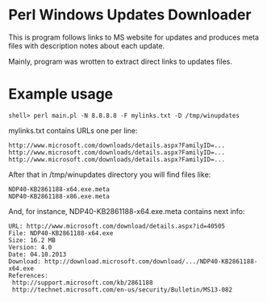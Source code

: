 Perl Windows Updates Downloader
===============================


This is program follows links to MS website for updates
and produces meta files with description notes about each update.

Mainly, program was wrotten to extract direct links to updates files.


Example usage
=============


```
shell> perl main.pl -N 8.8.8.8 -F mylinks.txt -D /tmp/winupdates
```

mylinks.txt contains URLs one per line:

```
http://www.microsoft.com/downloads/details.aspx?FamilyID=...
http://www.microsoft.com/downloads/details.aspx?FamilyID=...
http://www.microsoft.com/downloads/details.aspx?FamilyID=...
```

After that in /tmp/winupdates directory you will find files like:

```
NDP40-KB2861188-x64.exe.meta
NDP40-KB2861188-x86.exe.meta
```

And, for instance, NDP40-KB2861188-x64.exe.meta contains next info:

```
URL: http://www.microsoft.com/download/details.aspx?id=40505
File: NDP40-KB2861188-x64.exe
Size: 16.2 MB
Version: 4.0
Date: 04.10.2013
Download: http://download.microsoft.com/download/.../NDP40-KB2861188-x64.exe
References:
 http://support.microsoft.com/kb/2861188
 http://technet.microsoft.com/en-us/security/Bulletin/MS13-082
```
